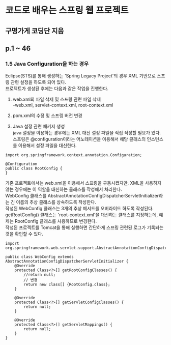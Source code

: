 # 코드로 배우는 스프링 웹 프로젝트  
## 구명가게 코딩단 지음  
  
  
## p.1 ~ 46  
### 1.5 Java Configuration을 하는 경우  
Eclipse(STS)를 통해 생성하는 'Spring Legacy Project'의 경우 XML 기반으로 스프링 관련 설정을 하도록 되어 있다.  
프로젝트가 생성된 후에는 다음과 같은 작업을 진행한다.  
1. web.xml의 파일 삭제 및 스프링 관련 파일 삭제  
-web.xml, servlet-context.xml, root-context.xml  
  
2. pom.xml의 수정 및 스프링 버전 변경  
  
3. Java 설정 관련 패키지 생성  
java 설정을 이용하는 경우에는 XML 대신 설정 파일을 직접 작성할 필요가 있다.  
스프링은 @configuration이라는 어노테이션을 이용해서 해당 클래스의 인스턴스를 이용해서 설정 파일을 대신한다.  
```  
import org.springframework.context.annotation.Configuration;  

@Configuration  
public class RootConfig {  
}  
```  
  
기존 프로젝트에서는 web.xml을 이용해서 스프링을 구동시켰지만, XML을 사용하지 않는 경우에는 이 역할을 대신하는 클래스를 작성해서 처리한다.  
WebConfig 클래스를 AbstractAnnotationConfigDispatcherServletInitializer라는 긴 이름의 추상 클래스를 상속하도록 작성한다.  
작성된 WebConfig 클래스는 3개의 추상 메서드를 오버라이드 하도록 작성된다.  
getRootConfig() 클래스는 'root-context.xml'을 대신하는 클래스를 지정하는데, 예제는 RootConfig 클래스를 사용하므로 변경한다.  
작성된 프로젝트를 Tomcat을 통해 실행하면 간단하게 스프링 관련된 로그가 기록되는 것을 확인할 수 있다.  
```  
import org.springframework.web.servlet.support.AbstractAnnotationConfigDispatcherServletInitializer;

public class WebConfig extends AbstractAnnotationConfigDispatcherServletInitializer {  
    @Override  
    protected Class<?>[] getRootConfigClasses() {  
        //return null;  
        // 변경  
        return new class[] {RootConfig.class};  
    }  
    
    @Override  
    protected Class<?>[] getServletConfigClasses() {  
        return null;  
    }  
    
    @Override  
    protected Class<?>[] getServletMappings() {  
        return null;  
    }  
}  
```  